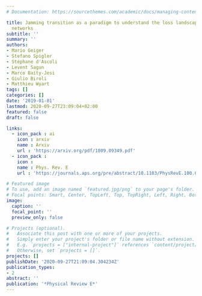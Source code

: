 ```yaml
---
# Documentation: https://sourcethemes.com/academic/docs/managing-content/

title: Jamming transition as a paradigm to understand the loss landscape of deep neural
  networks
subtitle: ''
summary: ''
authors:
- Mario Geiger
- Stefano Spigler
- Stéphane d'Ascoli
- Levent Sagun
- Marco Baity-Jesi
- Giulio Biroli
- Matthieu Wyart
tags: []
categories: []
date: '2019-01-01'
lastmod: 2020-09-27T23:09:04+02:00
featured: false
draft: false

links:
  - icon_pack : ai
    icon : arxiv
    name : Arxiv
    url : 'https://arxiv.org/pdf/1809.09349.pdf'
  - icon_pack :
    icon :
    name : Phys. Rev. E
    url : 'https://journals.aps.org/pre/abstract/10.1103/PhysRevE.100.012115'

# Featured image
# To use, add an image named `featured.jpg/png` to your page's folder.
# Focal points: Smart, Center, TopLeft, Top, TopRight, Left, Right, BottomLeft, Bottom, BottomRight.
image:
  caption: ''
  focal_point: ''
  preview_only: false

# Projects (optional).
#   Associate this post with one or more of your projects.
#   Simply enter your project's folder or file name without extension.
#   E.g. `projects = ["internal-project"]` references `content/project/deep-learning/index.md`.
#   Otherwise, set `projects = []`.
projects: []
publishDate: '2020-09-27T21:09:04.304234Z'
publication_types:
- 2
abstract: ''
publication: '*Physical Review E*'
---
```

